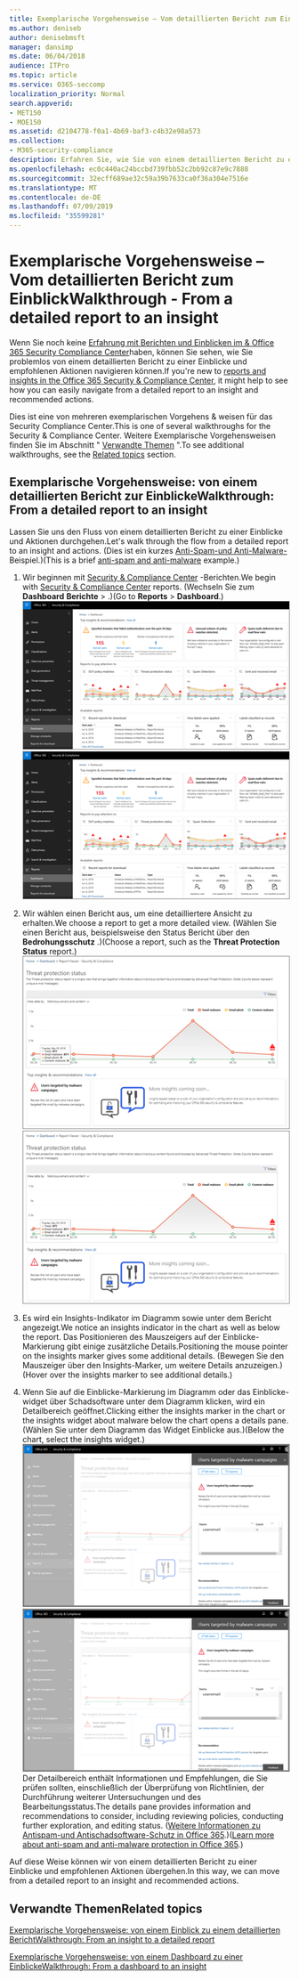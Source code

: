 ```yaml
---
title: Exemplarische Vorgehensweise – Vom detaillierten Bericht zum Einblick
ms.author: deniseb
author: denisebmsft
manager: dansimp
ms.date: 06/04/2018
audience: ITPro
ms.topic: article
ms.service: O365-seccomp
localization_priority: Normal
search.appverid:
- MET150
- MOE150
ms.assetid: d2104778-f0a1-4b69-baf3-c4b32e98a573
ms.collection:
- M365-security-compliance
description: Erfahren Sie, wie Sie von einem detaillierten Bericht zu einem Einblick mit empfohlenen Aktionen im Security &amp; Compliance Center übergehen können.
ms.openlocfilehash: ec0c440ac24bccbd739fbb52c2bb92c87e9c7888
ms.sourcegitcommit: 32ecff689ae32c59a39b7633ca0f36a304e7516e
ms.translationtype: MT
ms.contentlocale: de-DE
ms.lasthandoff: 07/09/2019
ms.locfileid: "35599281"
---
```

# <a name="walkthrough---from-a-detailed-report-to-an-insight"></a><span data-ttu-id="a45cd-103">Exemplarische Vorgehensweise – Vom detaillierten Bericht zum Einblick</span><span class="sxs-lookup"><span data-stu-id="a45cd-103">Walkthrough - From a detailed report to an insight</span></span>

<span data-ttu-id="a45cd-104">Wenn Sie noch keine [Erfahrung mit Berichten und Einblicken im &amp; Office 365 Security Compliance Center](reports-and-insights-in-security-and-compliance.md)haben, können Sie sehen, wie Sie problemlos von einem detaillierten Bericht zu einer Einblicke und empfohlenen Aktionen navigieren können.</span><span class="sxs-lookup"><span data-stu-id="a45cd-104">If you're new to [reports and insights in the Office 365 Security &amp; Compliance Center](reports-and-insights-in-security-and-compliance.md), it might help to see how you can easily navigate from a detailed report to an insight and recommended actions.</span></span> 
  
<span data-ttu-id="a45cd-105">Dies ist eine von mehreren exemplarischen Vorgehens &amp; weisen für das Security Compliance Center.</span><span class="sxs-lookup"><span data-stu-id="a45cd-105">This is one of several walkthroughs for the Security &amp; Compliance Center.</span></span> <span data-ttu-id="a45cd-106">Weitere Exemplarische Vorgehensweisen finden Sie im Abschnitt " [Verwandte Themen](#related-topics) ".</span><span class="sxs-lookup"><span data-stu-id="a45cd-106">To see additional walkthroughs, see the [Related topics](#related-topics) section.</span></span> 
  
## <a name="walkthrough-from-a-detailed-report-to-an-insight"></a><span data-ttu-id="a45cd-107">Exemplarische Vorgehensweise: von einem detaillierten Bericht zur Einblicke</span><span class="sxs-lookup"><span data-stu-id="a45cd-107">Walkthrough: From a detailed report to an insight</span></span>

<span data-ttu-id="a45cd-108">Lassen Sie uns den Fluss von einem detaillierten Bericht zu einer Einblicke und Aktionen durchgehen.</span><span class="sxs-lookup"><span data-stu-id="a45cd-108">Let's walk through the flow from a detailed report to an insight and actions.</span></span> <span data-ttu-id="a45cd-109">(Dies ist ein kurzes [Anti-Spam-und Anti-Malware-](anti-spam-and-anti-malware-protection.md) Beispiel.)</span><span class="sxs-lookup"><span data-stu-id="a45cd-109">(This is a brief [anti-spam and anti-malware](anti-spam-and-anti-malware-protection.md) example.)</span></span> 
  
1. <span data-ttu-id="a45cd-110">Wir beginnen mit [Security &amp; Compliance Center](https://protection.office.com) -Berichten.</span><span class="sxs-lookup"><span data-stu-id="a45cd-110">We begin with [Security &amp; Compliance Center](https://protection.office.com) reports.</span></span> <span data-ttu-id="a45cd-111">(Wechseln Sie zum **Dashboard** **Berichte** \> .)</span><span class="sxs-lookup"><span data-stu-id="a45cd-111">(Go to **Reports** \> **Dashboard**.)</span></span> <br/><span data-ttu-id="a45cd-112">![Wechseln Sie im &amp; Security Compliance Center zu Berichte \> -Dashboard](media/68f3bb7c-b4f7-4cca-904b-478643a93c94.png)</span><span class="sxs-lookup"><span data-stu-id="a45cd-112">![In the Security &amp; Compliance Center, go to Reports \> Dashboard](media/68f3bb7c-b4f7-4cca-904b-478643a93c94.png)</span></span>
  
2. <span data-ttu-id="a45cd-113">Wir wählen einen Bericht aus, um eine detailliertere Ansicht zu erhalten.</span><span class="sxs-lookup"><span data-stu-id="a45cd-113">We choose a report to get a more detailed view.</span></span> <span data-ttu-id="a45cd-114">(Wählen Sie einen Bericht aus, beispielsweise den Status Bericht über den **Bedrohungsschutz** .)</span><span class="sxs-lookup"><span data-stu-id="a45cd-114">(Choose a report, such as the **Threat Protection Status** report.)</span></span><br/><span data-ttu-id="a45cd-115">![Status Bericht zum Bedrohungsschutz mit Einblicken](media/f47d7dbd-816a-47ba-b8db-53919fbed192.png)</span><span class="sxs-lookup"><span data-stu-id="a45cd-115">![Threat Protection Status report showing insights](media/f47d7dbd-816a-47ba-b8db-53919fbed192.png)</span></span>
  
3. <span data-ttu-id="a45cd-116">Es wird ein Insights-Indikator im Diagramm sowie unter dem Bericht angezeigt.</span><span class="sxs-lookup"><span data-stu-id="a45cd-116">We notice an insights indicator in the chart as well as below the report.</span></span> <span data-ttu-id="a45cd-117">Das Positionieren des Mauszeigers auf der Einblicke-Markierung gibt einige zusätzliche Details.</span><span class="sxs-lookup"><span data-stu-id="a45cd-117">Positioning the mouse pointer on the insights marker gives some additional details.</span></span> <span data-ttu-id="a45cd-118">(Bewegen Sie den Mauszeiger über den Insights-Marker, um weitere Details anzuzeigen.)</span><span class="sxs-lookup"><span data-stu-id="a45cd-118">(Hover over the insights marker to see additional details.)</span></span>
    
4. <span data-ttu-id="a45cd-119">Wenn Sie auf die Einblicke-Markierung im Diagramm oder das Einblicke-widget über Schadsoftware unter dem Diagramm klicken, wird ein Detailbereich geöffnet.</span><span class="sxs-lookup"><span data-stu-id="a45cd-119">Clicking either the insights marker in the chart or the insights widget about malware below the chart opens a details pane.</span></span> <span data-ttu-id="a45cd-120">(Wählen Sie unter dem Diagramm das Widget Einblicke aus.)</span><span class="sxs-lookup"><span data-stu-id="a45cd-120">(Below the chart, select the insights widget.)</span></span><br/><span data-ttu-id="a45cd-121">![Details für Einblicke in die Schadsoftware](media/2c8bccc5-ca4e-4bb9-ad4c-55fcee0535b7.png)</span><span class="sxs-lookup"><span data-stu-id="a45cd-121">![Details for insights about malware](media/2c8bccc5-ca4e-4bb9-ad4c-55fcee0535b7.png)</span></span><br/><span data-ttu-id="a45cd-122">Der Detailbereich enthält Informationen und Empfehlungen, die Sie prüfen sollten, einschließlich der Überprüfung von Richtlinien, der Durchführung weiterer Untersuchungen und des Bearbeitungsstatus.</span><span class="sxs-lookup"><span data-stu-id="a45cd-122">The details pane provides information and recommendations to consider, including reviewing policies, conducting further exploration, and editing status.</span></span> <span data-ttu-id="a45cd-123">([Weitere Informationen zu Antispam-und Antischadsoftware-Schutz in Office 365](anti-spam-and-anti-malware-protection.md).)</span><span class="sxs-lookup"><span data-stu-id="a45cd-123">([Learn more about anti-spam and anti-malware protection in Office 365](anti-spam-and-anti-malware-protection.md).)</span></span>
    
<span data-ttu-id="a45cd-124">Auf diese Weise können wir von einem detaillierten Bericht zu einer Einblicke und empfohlenen Aktionen übergehen.</span><span class="sxs-lookup"><span data-stu-id="a45cd-124">In this way, we can move from a detailed report to an insight and recommended actions.</span></span> 
  
## <a name="related-topics"></a><span data-ttu-id="a45cd-125">Verwandte Themen</span><span class="sxs-lookup"><span data-stu-id="a45cd-125">Related topics</span></span>

[<span data-ttu-id="a45cd-126">Exemplarische Vorgehensweise: von einem Einblick zu einem detaillierten Bericht</span><span class="sxs-lookup"><span data-stu-id="a45cd-126">Walkthrough: From an insight to a detailed report</span></span>](from-an-insight-to-a-detailed-report.md)
  
[<span data-ttu-id="a45cd-127">Exemplarische Vorgehensweise: von einem Dashboard zu einer Einblicke</span><span class="sxs-lookup"><span data-stu-id="a45cd-127">Walkthrough: From a dashboard to an insight</span></span>](from-a-dashboard-to-an-insight.md)
  


